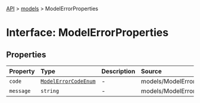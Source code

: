 [API](../../index.md) > [models](../index.md) > ModelErrorProperties

# Interface: ModelErrorProperties

## Properties

| Property | Type | Description | Source |
| :------ | :------ | :------ | :------ |
| `code` | [`ModelErrorCodeEnum`](../type-aliases/ModelErrorCodeEnum.md) | - | models/ModelError.ts:59 |
| `message` | `string` | - | models/ModelError.ts:60 |
